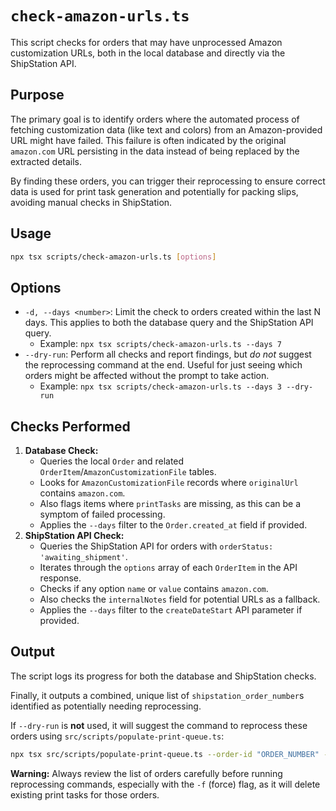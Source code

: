 # `check-amazon-urls.ts`

This script checks for orders that may have unprocessed Amazon customization URLs, both in the local database and directly via the ShipStation API.

## Purpose

The primary goal is to identify orders where the automated process of fetching customization data (like text and colors) from an Amazon-provided URL might have failed. This failure is often indicated by the original `amazon.com` URL persisting in the data instead of being replaced by the extracted details.

By finding these orders, you can trigger their reprocessing to ensure correct data is used for print task generation and potentially for packing slips, avoiding manual checks in ShipStation.

## Usage

```bash
npx tsx scripts/check-amazon-urls.ts [options]
```

## Options

- `-d, --days <number>`: Limit the check to orders created within the last N days. This applies to both the database query and the ShipStation API query.
  - Example: `npx tsx scripts/check-amazon-urls.ts --days 7`
- `--dry-run`: Perform all checks and report findings, but _do not_ suggest the reprocessing command at the end. Useful for just seeing which orders might be affected without the prompt to take action.
  - Example: `npx tsx scripts/check-amazon-urls.ts --days 3 --dry-run`

## Checks Performed

1.  **Database Check:**
    - Queries the local `Order` and related `OrderItem`/`AmazonCustomizationFile` tables.
    - Looks for `AmazonCustomizationFile` records where `originalUrl` contains `amazon.com`.
    - Also flags items where `printTasks` are missing, as this can be a symptom of failed processing.
    - Applies the `--days` filter to the `Order.created_at` field if provided.
2.  **ShipStation API Check:**
    - Queries the ShipStation API for orders with `orderStatus: 'awaiting_shipment'`.
    - Iterates through the `options` array of each `OrderItem` in the API response.
    - Checks if any option `name` or `value` contains `amazon.com`.
    - Also checks the `internalNotes` field for potential URLs as a fallback.
    - Applies the `--days` filter to the `createDateStart` API parameter if provided.

## Output

The script logs its progress for both the database and ShipStation checks.

Finally, it outputs a combined, unique list of `shipstation_order_number`s identified as potentially needing reprocessing.

If `--dry-run` is **not** used, it will suggest the command to reprocess these orders using `src/scripts/populate-print-queue.ts`:

```bash
npx tsx src/scripts/populate-print-queue.ts --order-id "ORDER_NUMBER" -f --verbose
```

**Warning:** Always review the list of orders carefully before running reprocessing commands, especially with the `-f` (force) flag, as it will delete existing print tasks for those orders.
